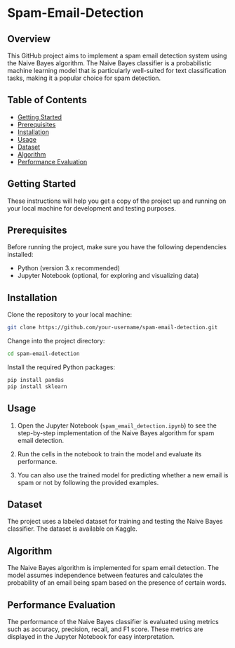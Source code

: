 # Spam-Email-Detection

## Overview

This GitHub project aims to implement a spam email detection system using the Naive Bayes algorithm. The Naive Bayes classifier is a probabilistic machine learning model that is particularly well-suited for text classification tasks, making it a popular choice for spam detection.

## Table of Contents

- [Getting Started](#getting-started)
- [Prerequisites](#prerequisites)
- [Installation](#installation)
- [Usage](#usage)
- [Dataset](#dataset)
- [Algorithm](#algorithm)
- [Performance Evaluation](#performance-evaluation)

## Getting Started

These instructions will help you get a copy of the project up and running on your local machine for development and testing purposes.

## Prerequisites

Before running the project, make sure you have the following dependencies installed:

- Python (version 3.x recommended)
- Jupyter Notebook (optional, for exploring and visualizing data)

## Installation

Clone the repository to your local machine:

```bash
git clone https://github.com/your-username/spam-email-detection.git
```

Change into the project directory:

```bash
cd spam-email-detection
```

Install the required Python packages:

```bash
pip install pandas
pip install sklearn
```

## Usage

1. Open the Jupyter Notebook (`spam_email_detection.ipynb`) to see the step-by-step implementation of the Naive Bayes algorithm for spam email detection.

2. Run the cells in the notebook to train the model and evaluate its performance.

3. You can also use the trained model for predicting whether a new email is spam or not by following the provided examples.

## Dataset

The project uses a labeled dataset for training and testing the Naive Bayes classifier. The dataset is available on Kaggle. 

## Algorithm

The Naive Bayes algorithm is implemented for spam email detection. The model assumes independence between features and calculates the probability of an email being spam based on the presence of certain words.

## Performance Evaluation

The performance of the Naive Bayes classifier is evaluated using metrics such as accuracy, precision, recall, and F1 score. These metrics are displayed in the Jupyter Notebook for easy interpretation.


